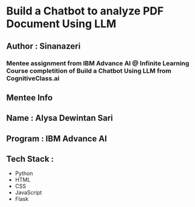 # Build a Chatbot to analyze PDF Document Using LLM

## Author : Sinanazeri

### Mentee assignment from IBM Advance AI @ Infinite Learning Course completition of Build a Chatbot Using LLM from CognitiveClass.ai

## Mentee Info

## Name    : Alysa Dewintan Sari 
## Program : IBM Advance AI

## Tech Stack :

- Python
- HTML
- CSS
- JavaScript
- Flask
